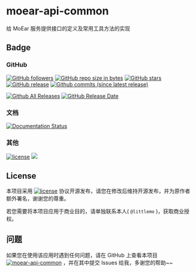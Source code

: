 # moear-api-common

给 MoEar 服务提供接口的定义及常用工具方法的实现

## Badge

### GitHub

[![GitHub followers](https://img.shields.io/github/followers/littlemo.svg?label=github%20follow)](https://github.com/littlemo)
[![GitHub repo size in bytes](https://img.shields.io/github/repo-size/littlemo/moear-api-common.svg)](https://github.com/littlemo/moear-api-common)
[![GitHub stars](https://img.shields.io/github/stars/littlemo/moear-api-common.svg?label=github%20stars)](https://github.com/littlemo/moear-api-common)
[![GitHub release](https://img.shields.io/github/release/littlemo/moear-api-common.svg)](https://github.com/littlemo/moear-api-common/releases)
[![Github commits (since latest release)](https://img.shields.io/github/commits-since/littlemo/moear-api-common/latest.svg)](https://github.com/littlemo/moear-api-common)

[![Github All Releases](https://img.shields.io/github/downloads/littlemo/moear-api-common/total.svg)](https://github.com/littlemo/moear-api-common/releases)
[![GitHub Release Date](https://img.shields.io/github/release-date/littlemo/moear-api-common.svg)](https://github.com/littlemo/moear-api-common/releases)

### 文档

[![Documentation Status](https://readthedocs.org/projects/moear-api-common/badge/?version=latest)](http://moear-api-common.readthedocs.io/zh_CN/latest/?badge=latest)

### 其他

[![license](https://img.shields.io/github/license/littlemo/moear-api-common.svg)](https://github.com/littlemo/moear-api-common)
[![](https://img.shields.io/badge/bitcoin-donate-green.svg)](https://keybase.io/littlemo)

## License

本项目采用 [![license](https://img.shields.io/github/license/littlemo/moear-api-common.svg)](https://github.com/littlemo/moear-api-common) 协议开源发布，请您在修改后维持开源发布，并为原作者额外署名，谢谢您的尊重。

若您需要将本项目应用于商业目的，请单独联系本人( `@littlemo` )，获取商业授权。

## 问题

如果您在使用该应用时遇到任何问题，请在 GitHub 上查看本项目 [![moear-api-common](https://img.shields.io/badge/Repo-moear--api--common-brightgreen.svg)](https://github.com/littlemo/moear-api-common) ，并在其中提交 Issues 给我，多谢您的帮助~~
